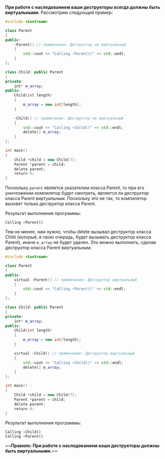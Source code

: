 **При работе с наследованием ваши деструкторы всегда должны быть виртуальными**. Рассмотрим следующий пример:

```cpp
#include <iostream>

class Parent
{
public:
    ~Parent() // примечание: Деструктор не виртуальный
    {
        std::cout << "Calling ~Parent()" << std::endl;
    }
};

class Child: public Parent
{
private:
    int* m_array;
public:
    Child(int length)
    {
        m_array = new int[length];
    }

    ~Child() // примечание: Деструктор не виртуальный
    {
        std::cout << "Calling ~Child()" << std::endl;
        delete[] m_array;
    }
};

int main()
{
    Child *child = new Child(7);
    Parent *parent = child;
    delete parent;
    return 0;
}
```

Поскольку `parent` является указателем класса Parent, то при его уничтожении компилятор будет смотреть, является ли деструктор класса Parent виртуальным. Поскольку это не так, то компилятор вызовет только деструктор класса Parent.

Результат выполнения программы:

```
Calling ~Parent()
```

Тем не менее, нам нужно, чтобы delete вызывал деструктор класса Child (который, в свою очередь, будет вызывать деструктор класса Parent), иначе `m_array` не будет удален. Это можно выполнить, сделав деструктор класса Parent виртуальным:

```cpp
#include <iostream>

class Parent
{
public:
    virtual ~Parent() // примечание: Деструктор виртуальный
    {
        std::cout << "Calling ~Parent()" << std::endl;
    }
};

class Child: public Parent
{
private:
    int* m_array;
public:
    Child(int length)
    {
        m_array = new int[length];
    }

    virtual ~Child() // примечание: Деструктор виртуальный
    {
        std::cout << "Calling ~Child()" << std::endl;
        delete[] m_array;
    }
};

int main()
{
    Child *child = new Child(7);
    Parent *parent = child;
    delete parent;
    return 0;
}
```

Результат выполнения программы:

```
Calling ~Child()   
Calling ~Parent()
```

==**Правило: При работе с наследованием ваши деструкторы должны быть виртуальными.**==


